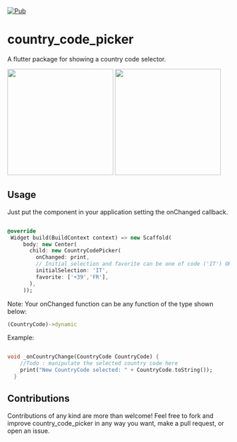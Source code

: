 [![Pub](https://img.shields.io/badge/Pub-1.0.4-orange.svg)](https://pub.dartlang.org/packages/country_code_picker)

# country_code_picker

A flutter package for showing a country code selector.

<img src="https://raw.githubusercontent.com/Salvatore-Giordano/CountryCodePicker/master/screenshots/screen1.png" width="240"/>
<img src="https://raw.githubusercontent.com/Salvatore-Giordano/CountryCodePicker/master/screenshots/screen2.png" width="240"/>

## Usage

Just put the component in your application setting the onChanged callback.

 ```dart

 @override
  Widget build(BuildContext context) => new Scaffold(
      body: new Center(
        child: new CountryCodePicker(
          onChanged: print,
          // Initial selection and favorite can be one of code ('IT') OR dial_code('+39')
          initialSelection: 'IT',
          favorite: ['+39','FR'],
        ),
      ));

 ```
Note: Your onChanged function can be any function of the type shown below:

```dart
(CountryCode)->dynamic

```
Example:

```dart

void _onCountryChange(CountryCode CountryCode) {
    //Todo : manipulate the selected country code here
    print("New CountryCode selected: " + CountryCode.toString());
  }

```


## Contributions
Contributions of any kind are more than welcome! Feel free to fork and improve country_code_picker in any way you want, make a pull request, or open an issue.
